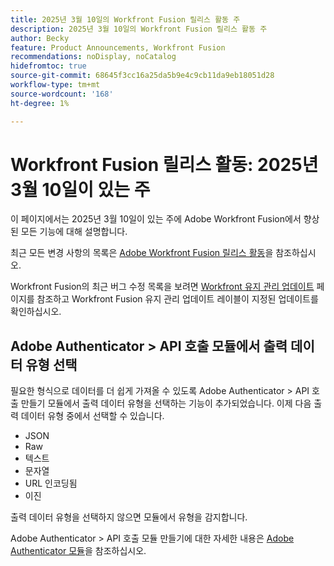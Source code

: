 ```yaml
---
title: 2025년 3월 10일의 Workfront Fusion 릴리스 활동 주
description: 2025년 3월 10일의 Workfront Fusion 릴리스 활동 주
author: Becky
feature: Product Announcements, Workfront Fusion
recommendations: noDisplay, noCatalog
hidefromtoc: true
source-git-commit: 68645f3cc16a25da5b9e4c9cb11da9eb18051d28
workflow-type: tm+mt
source-wordcount: '168'
ht-degree: 1%

---
```


# Workfront Fusion 릴리스 활동: 2025년 3월 10일이 있는 주

이 페이지에서는 2025년 3월 10일이 있는 주에 Adobe Workfront Fusion에서 향상된 모든 기능에 대해 설명합니다.

최근 모든 변경 사항의 목록은 [Adobe Workfront Fusion 릴리스 활동](/help/workfront-fusion/fusion-product-releases/fusion-release-activity.md)을 참조하십시오.

Workfront Fusion의 최근 버그 수정 목록을 보려면 [Workfront 유지 관리 업데이트](https://experienceleague.adobe.com/ko/docs/workfront-known-issues/releases/current-updates) 페이지를 참조하고 Workfront Fusion 유지 관리 업데이트 레이블이 지정된 업데이트를 확인하십시오.


## Adobe Authenticator > API 호출 모듈에서 출력 데이터 유형 선택

필요한 형식으로 데이터를 더 쉽게 가져올 수 있도록 Adobe Authenticator > API 호출 만들기 모듈에서 출력 데이터 유형을 선택하는 기능이 추가되었습니다. 이제 다음 출력 데이터 유형 중에서 선택할 수 있습니다.

* JSON
* Raw
* 텍스트
* 문자열
* URL 인코딩됨
* 이진

출력 데이터 유형을 선택하지 않으면 모듈에서 유형을 감지합니다.

Adobe Authenticator > API 호출 모듈 만들기에 대한 자세한 내용은 [Adobe Authenticator 모듈](/help/workfront-fusion/references/apps-and-modules/adobe-connectors/adobe-authenticator-modules.md)을 참조하십시오.

